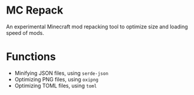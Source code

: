 # MC Repack
An experimental Minecraft mod repacking tool to optimize size and loading speed of mods.

# Functions
- Minifying JSON files, using `serde-json`
- Optimizing PNG files, using `oxipng`
- Optimizing TOML files, using `toml`